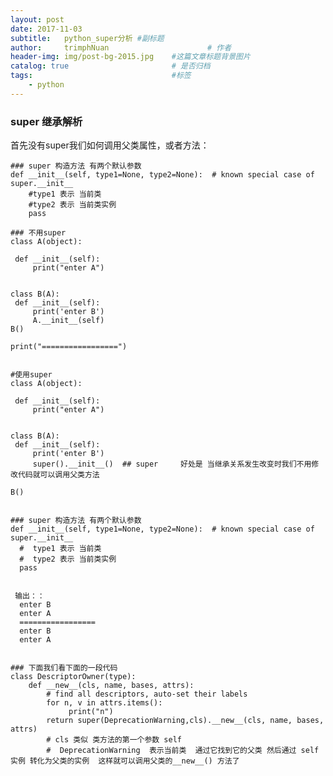 ```yaml
---
layout: post
date: 2017-11-03
subtitle:   python_super分析 #副标题
author:     trimphNuan                      # 作者
header-img: img/post-bg-2015.jpg    #这篇文章标题背景图片
catalog: true                       # 是否归档
tags:                               #标签
    - python
---
```



### super 继承解析

  首先没有super我们如何调用父类属性，或者方法：


    ### super 构造方法 有两个默认参数
    def __init__(self, type1=None, type2=None):  # known special case of super.__init__
        #type1 表示 当前类
        #type2 表示 当前类实例
        pass

    ### 不用super
    class A(object):

     def __init__(self):
         print("enter A")


    class B(A):
     def __init__(self):
         print('enter B')
         A.__init__(self)
    B()

    print("=================")


    #使用super
    class A(object):

     def __init__(self):
         print("enter A")


    class B(A):
     def __init__(self):
         print('enter B')
         super().__init__()  ## super     好处是 当继承关系发生改变时我们不用修改代码就可以调用父类方法

    B()


    ### super 构造方法 有两个默认参数
    def __init__(self, type1=None, type2=None):  # known special case of super.__init__
      #  type1 表示 当前类
      #  type2 表示 当前类实例
      pass


     输出：：
      enter B
      enter A
      =================
      enter B
      enter A  


    ### 下面我们看下面的一段代码
    class DescriptorOwner(type):
        def __new__(cls, name, bases, attrs):
            # find all descriptors, auto-set their labels
            for n, v in attrs.items():
                 print("n")
            return super(DeprecationWarning,cls).__new__(cls, name, bases, attrs)
            # cls 类似 类方法的第一个参数 self
            #  DeprecationWarning  表示当前类  通过它找到它的父类 然后通过 self实例 转化为父类的实例  这样就可以调用父类的__new__() 方法了
